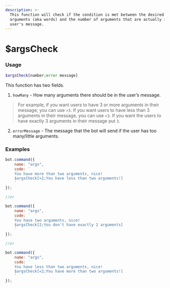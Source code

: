 ```yaml
---
description: >-
  This function will check if the condition is met between the desired number of
  arguments (aka words) and the number of arguments that are actually in the
  user's message.
---
```


# $argsCheck

### Usage

```php
$argsCheck[number;error message]
```

This function has two fields.

1. `howMany` - How many arguments there should be in the user’s message.

> For example, if you want users to have 3 or more arguments in their message; you can use `>3`. If you want users to have less than 3 arguments in their message, you can use `<3`. If you want the users to have exactly 3 arguments in their message put `3`.

   2. `errorMessage` - The message that the bot will send if the user has too many/little arguments.

### Examples

```javascript
bot.command({
    name: "args",
    code: `
    You have more than two arguments, nice!
    $argsCheck[>2;You have less than two arguments!]
    `
});

//or

bot.command({
    name: "args",
    code: `
    You have two arguments, nice!
    $argsCheck[2;You don't have exactly 2 arguments]
    `
});

//or

bot.command({
    name: "args",
    code: `
    You have less than two arguments, nice!
    $argsCheck[<2;You have more than two arguments!]
    `
});
```

